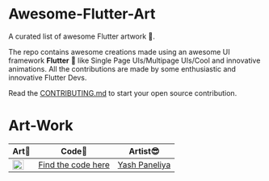 # Awesome-Flutter-Art

A curated list of awesome Flutter artwork 🤩. 

The repo contains awesome creations made using an awesome UI framework **Flutter** 💙 like Single Page UIs/Multipage UIs/Cool and innovative animations. All the contributions are made by some enthusiastic and innovative Flutter Devs.

Read the [CONTRIBUTING.md](https://github.com/clubgamma/Awesome-Flutter-Art/blob/master/CONTRIBUTING.md) to start your open source contribution.

# Art-Work

| Art💖 | Code📃 | Artist😎 |
|---|---|---|
| <img src="https://github.com/clubgamma/Awesome-Flutter-Art/blob/master/yashpaneliya/dash2.JPG" width=80% height=60%> | [Find the code here](https://github.com/clubgamma/Awesome-Flutter-Art/blob/master/yashpaneliya/main.dart) | [Yash Paneliya](https://github.com/yashpaneliya) |
